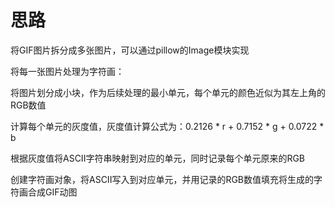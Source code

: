 # 思路

将GIF图片拆分成多张图片，可以通过pillow的Image模块实现

将每一张图片处理为字符画：

将图片划分成小块，作为后续处理的最小单元，每个单元的颜色近似为其左上角的RGB数值

计算每个单元的灰度值，灰度值计算公式为：0.2126 * r + 0.7152 * g + 0.0722 * b

根据灰度值将ASCII字符串映射到对应的单元，同时记录每个单元原来的RGB

创建字符画对象，将ASCII写入到对应单元，并用记录的RGB数值填充将生成的字符画合成GIF动图
